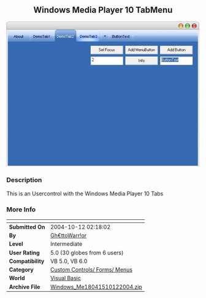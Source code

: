 ﻿<div align="center">

## Windows Media Player 10 TabMenu

<img src="PIC20041012217457344.jpg">
</div>

### Description

This is an Usercontrol with the Windows Media Player 10 Tabs
 
### More Info
 


<span>             |<span>
---                |---
**Submitted On**   |2004-10-12 02:18:02
**By**             |[Gh€ttoWarr\!or](https://github.com/Planet-Source-Code/PSCIndex/blob/master/ByAuthor/gh-ttowarr-or.md)
**Level**          |Intermediate
**User Rating**    |5.0 (30 globes from 6 users)
**Compatibility**  |VB 5\.0, VB 6\.0
**Category**       |[Custom Controls/ Forms/  Menus](https://github.com/Planet-Source-Code/PSCIndex/blob/master/ByCategory/custom-controls-forms-menus__1-4.md)
**World**          |[Visual Basic](https://github.com/Planet-Source-Code/PSCIndex/blob/master/ByWorld/visual-basic.md)
**Archive File**   |[Windows\_Me18041510122004\.zip](https://github.com/Planet-Source-Code/gh-ttowarr-or-windows-media-player-10-tabmenu__1-56689/archive/master.zip)









